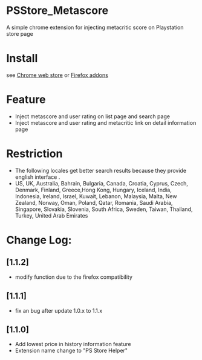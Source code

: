 # PSStore_Metascore
A simple chrome extension for injecting metacritic score on Playstation store page

# Install
see [Chrome web store](https://chrome.google.com/webstore/detail/psstore-metascore/ldjfkloldnlohgeblkanmjeehpeapbep) or [Firefox addons](https://addons.mozilla.org/firefox/addon/psstoremetascore/)

# Feature
- Inject metascore and user rating on list page and search page
- Inject metascore and user rating and metacritic link on detail information page

# Restriction
- The following locales get better search results because they provide english interface .
- US, UK, Australia, Bahrain, Bulgaria, Canada, Croatia, Cyprus, Czech, Denmark, Finland, Greece,Hong Kong, Hungary, Iceland, India, Indonesia, Ireland, Israel, Kuwait, Lebanon, Malaysia, Malta, New Zealand, Norway, Oman, Poland, Qatar, Romania, Saudi Arabia, Singapore, 
 Slovakia, Slovenia, South Africa, Sweden, Taiwan, Thailand, Turkey, United Arab Emirates
 
# Change Log:
## [1.1.2]
- modify function due to the firefox compatibility
## [1.1.1]
- fix an bug after update 1.0.x to 1.1.x
## [1.1.0] 
- Add lowest price in history information feature
- Extension name change to "PS Store Helper"
